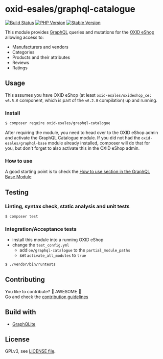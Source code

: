 # oxid-esales/graphql-catalogue

[![Build Status](https://flat.badgen.net/travis/OXID-eSales/graphql-catalogue-module/?icon=travis&label=build&cache=300&scale=1.1)](https://travis-ci.com/OXID-eSales/graphql-catalogue-module)
[![PHP Version](https://flat.badgen.net/packagist/php/OXID-eSales/graphql-catalogue/?cache=300&scale=1.1)](https://github.com/oxid-esales/graphql-catalogue-module)
[![Stable Version](https://flat.badgen.net/packagist/v/OXID-eSales/graphql-catalogue/latest/?label=latest&cache=300&scale=1.1)](https://packagist.org/packages/oxid-esales/graphql-catalogue)

This module provides [GraphQL](https://www.graphql.org) queries and mutations for the [OXID eShop](https://www.oxid-esales.com/) allowing access to:
- Manufacturers and vendors
- Categories
- Products and their attributes
- Reviews
- Ratings

## Usage

This assumes you have OXID eShop (at least `oxid-esales/oxideshop_ce: v6.5.0` component, which is part of the `v6.2.0` compilation) up and running.

### Install

```bash
$ composer require oxid-esales/graphql-catalogue
```

After requiring the module, you need to head over to the OXID eShop admin and activate the GraphQL Catalogue module. If you did not had the `oxid-esales/graphql-base` module already installed, composer will do that for you, but don't forget to also activate this in the OXID eShop admin.

### How to use

A good starting point is to check the [How to use section in the GraphQL Base Module](https://github.com/OXID-eSales/graphql-base-module/#how-to-use)

## Testing

### Linting, syntax check, static analysis and unit tests

```bash
$ composer test
```

### Integration/Acceptance tests

- install this module into a running OXID eShop
- change the `test_config.yml`
  - add `oe/graphql-catalogue` to the `partial_module_paths`
  - set `activate_all_modules` to `true`

```bash
$ ./vendor/bin/runtests
```

## Contributing

You like to contribute? 🙌 AWESOME 🙌\
Go and check the [contribution guidelines](CONTRIBUTING.md)

## Build with

- [GraphQLite](https://graphqlite.thecodingmachine.io/)

## License

GPLv3, see [LICENSE file](LICENSE).
